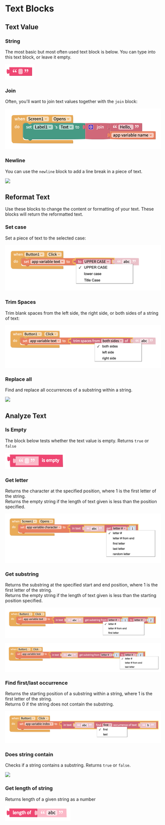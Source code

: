 # Text Blocks

## Text Value

### String

The most basic but most often used text block is below. You can type into this text block, or leave it empty.

![](../../.gitbook/assets/text-str.png)

### Join

Often, you'll want to join text values together with the `join` block:

![](../../.gitbook/assets/text-join.png)

### Newline

You can use the `newline` block to add a line break in a piece of text.

![](../../.gitbook/assets/textblocks-newline.png)

## Reformat Text

Use these blocks to change the content or formatting of your text. These blocks will return the reformatted text.

### Set case

Set a piece of text to the selected case:

![](../../.gitbook/assets/text-case.png)

### Trim Spaces

Trim blank spaces from the left side, the right side, or both sides of a string of text:

![](../../.gitbook/assets/text-trim.png)

### Replace all

Find and replace all occurrences of a substring within a string.

![](../../.gitbook/assets/textblocks-replace.png)

## Analyze Text

### Is Empty

The block below tests whether the text value is empty. Returns `true` or `false`

![](../../.gitbook/assets/text-empty.png)

### Get letter

Returns the character at the specified position, where 1 is the first letter of the string.\
Returns the empty string if the length of text given is less than the position specified.

![](../../.gitbook/assets/text-get;etter.png)

### Get substring

Returns the substring at the specified start and end position, where 1 is the first letter of the string.\
Returns the empty string if the length of text given is less than the starting position specified.

![](../../.gitbook/assets/text-substr1.png)

![](../../.gitbook/assets/text-substr2.png)

### Find first/last occurrence

Returns the starting position of a substring within a string, where 1 is the first letter of the string.\
Returns 0 if the string does not contain the substring.

![](../../.gitbook/assets/text-first.png)

### Does string contain

Checks if a string contains a substring. Returns `true` or `false`.&#x20;

![](../../.gitbook/assets/textblocks-does-contain.png)

### Get length of string

Returns length of a given string as a number

![](../../.gitbook/assets/text-length.png)
